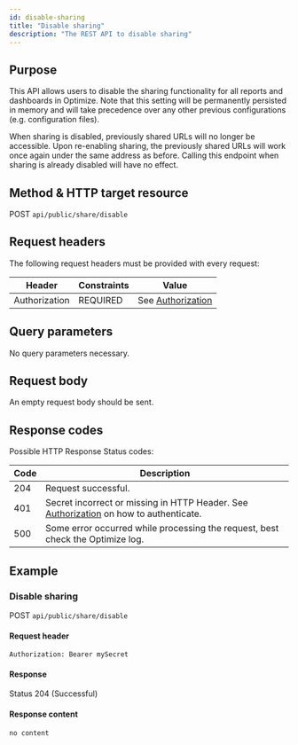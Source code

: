 ```yaml
---
id: disable-sharing
title: "Disable sharing"
description: "The REST API to disable sharing"
---
```


## Purpose

This API allows users to disable the sharing functionality for all reports and dashboards in Optimize. Note that this setting will be permanently persisted in memory and will take precedence over any other previous configurations (e.g. configuration files).

When sharing is disabled, previously shared URLs will no longer be accessible. Upon re-enabling sharing, the previously shared URLs will work once again under the same address as before. Calling this endpoint when sharing is already disabled will have no effect.

## Method & HTTP target resource

POST `api/public/share/disable`

## Request headers

The following request headers must be provided with every request:

|Header|Constraints|Value|
|--- |--- |--- |
|Authorization|REQUIRED|See [Authorization](../../authorization)|

## Query parameters

No query parameters necessary.

## Request body

An empty request body should be sent.

## Response codes

Possible HTTP Response Status codes:

|Code|Description|
|--- |--- |
|204|Request successful.|
|401|Secret incorrect or missing in HTTP Header. See [Authorization](../../authorization) on how to authenticate.|
|500|Some error occurred while processing the request, best check the Optimize log.|

## Example

### Disable sharing

POST `api/public/share/disable`

#### Request header

`Authorization: Bearer mySecret`

#### Response

Status 204 (Successful)

#### Response content

```
no content
```
